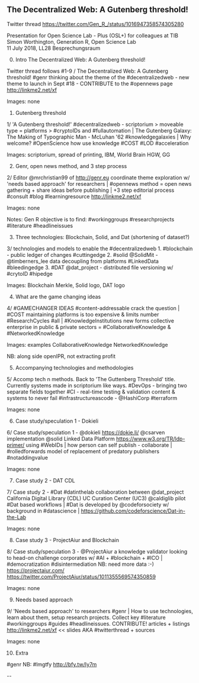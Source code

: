 ## The Decentralized Web: A Gutenberg threshold!

Twitter thread https://twitter.com/Gen_R_/status/1016947358574305280

Presentation for Open Science Lab - Plus (OSL+) for colleagues at TIB <br/>
Simon Worthington, Generation R, Open Science Lab<br/>
11 July 2018, LL28 Besprechungsraum

0. Intro The Decentralized Web: A Gutenberg threshold!

Twitter thread follows #1-9 / The Decentralized Web: A Gutenberg threshold! #genr thinking about the theme of the #decentralizedweb - new theme to launch in Sept #18 - CONTRIBUTE to the #opennews page http://linkme2.net/xf

Images: none

1. Gutenberg threshold

1/ 'A Gutenberg threshold!' #decentralizedweb - scriptorium > moveable type = platforms > #cryptoIDs and #fullautomation | The Gutenberg Galaxy: The Making of Typographic Man - McLuhan '62 #knowledgegalaxies | Why welcome? #OpenScience how use knowledge #COST #LOD #acceleration

Images: scriptorium, spread of printing, IBM, World Brain HGW, GG

2. Genr, open news method, and 3 step process

2/ Editor @mrchristian99 of http://genr.eu coordinate theme exploration w/ 'needs based approach' for researchers | #opennews method = open news gathering + share ideas before publishing | +3 step editorial process #consult #blog #learningresource http://linkme2.net/xf

Images: none

Notes: Gen R objective is to find: #workinggroups #researchprojects #literature #headlineissues

3. Three technologies: Blockchain, Solid, and Dat (shortening of dataset?)

3/ technologies and models to enable the #decentralizedweb 1. #blockchain - public ledger of changes #cuttingedge 2. #solid @SolidMit - @timberners_lee data decoupling from platforms #LinkedData #bleedingedge 3. #DAT @dat_project - distributed file versioning w/ #crytoID #hipedge

Images: Blockchain Merkle, Solid logo, DAT logo   

4. What are the game changing ideas

4/ #GAMECHANGER IDEAS #content-addressable crack the question | #COST maintaining platforms is too expensive & limits number #ResearchCycles #all | #KnowledgeInstitutions new forms collective enterprise in public & private sectors = #CollaborativeKnowledge & #NetworkedKnowledge

Images: examples CollaborativeKnowledge NetworkedKnowledge

NB: along side openIPR, not extracting profit

5. Accompanying technologies and methodologies

5/ Accomp tech n methods. Back to 'The Guttenberg Threshold' title. Currently systems made in scriptorium like ways. #DevOps - bringing two separate fields together #CI - real-time testing & validation content & systems to never fail #infrastructureascode - @HashiCorp #terraform

Images: none

6. Case study/speculation 1 - Dokieli

6/ Case study/speculation 1 - @dokieli https://dokie.li/ @csarven implementation @solid Linked Data Platform https://www.w3.org/TR/ldp-primer/ using #WebIDs | how person can self publish - collaborate | #rolledforwards model of replacement of predatory publishers #notaddingvalue

Images: none

7. Case study 2 - DAT CDL

7/ Case study 2 - #Dat #datinthelab collaboration between @dat_project California Digital Library (CDL) UC Curation Center (UC3) @caldiglib pilot #Dat based workflows | #Dat is developed by @codeforsociety w/ background in #datascience | https://github.com/codeforscience/Dat-in-the-Lab

Images: none

8. Case study 3 - ProjectAiur and Blockchain

8/ Case study/speculation 3 - @ProjectAiur a knowledge validator looking to head-on challenge corporates w/ #AI + #blockchain + #ICO | #democratization #disintermediation NB: need more data :-) https://projectaiur.com/ https://twitter.com/ProjectAiur/status/1011355569574350859    

Images: none

9. Needs based approach

9/ 'Needs based approach' to researchers #genr | How to use technologies, learn about them, setup research projects. Collect key #literature #workinggroups #guides #headlineissues. CONTRIBUTE! articles + listings http://linkme2.net/xf << slides AKA #twitterthread + sources

Images: none

10. Extra 

#genr NB: #lmgtfy http://bfy.tw/Iy7m



--
